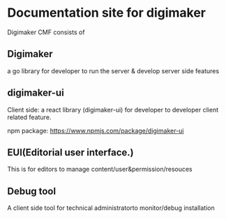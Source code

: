 # Documentation site for digimaker


Digimaker CMF consists of
## Digimaker
a go library for developer to run the server & develop server side features
## digimaker-ui

Client side: a react library (digimaker-ui) for developer to developer client related feature.

npm package: https://www.npmjs.com/package/digimaker-ui


## EUI(Editorial user interface.)
This is for editors to manage content/user&permission/resouces

## Debug tool
A client side tool for technical administratorto monitor/debug installation
